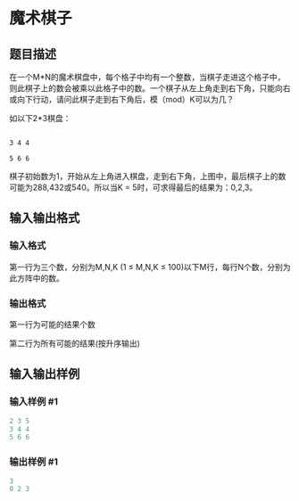# 魔术棋子

## 题目描述

在一个M\*N的魔术棋盘中，每个格子中均有一个整数，当棋子走进这个格子中，则此棋子上的数会被乘以此格子中的数。一个棋子从左上角走到右下角，只能向右或向下行动，请问此棋子走到右下角后，模（mod）K可以为几？

如以下2\*3棋盘：

```

3 4 4

5 6 6

```

棋子初始数为1，开始从左上角进入棋盘，走到右下角，上图中，最后棋子上的数可能为288,432或540。所以当K = 5时，可求得最后的结果为：0,2,3。

## 输入输出格式

### 输入格式

第一行为三个数，分别为M,N,K (1 ≤ M,N,K ≤ 100)以下M行，每行N个数，分别为此方阵中的数。

### 输出格式

第一行为可能的结果个数

第二行为所有可能的结果(按升序输出)

## 输入输出样例

### 输入样例 #1

```cpp
2 3 5
3 4 4
5 6 6

```
### 输出样例 #1

```cpp
3
0 2 3

```
